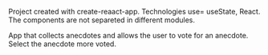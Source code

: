 Project created with create-reaact-app.
Technologies use= useState, React.
The components are not separeted in different modules.



App that collects anecdotes and allows the user to vote for an anecdote.
Select the anecdote more voted.
